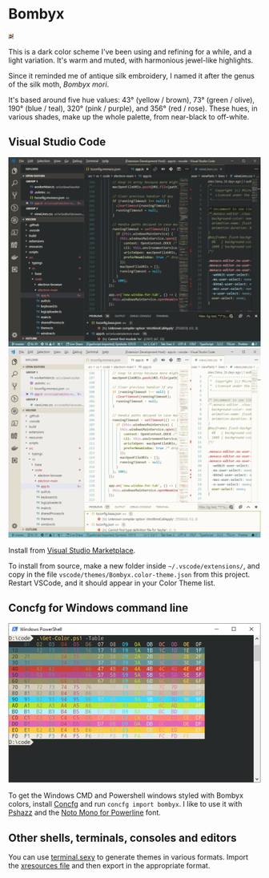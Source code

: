 # Bombyx

![25 of the Bombyx colors arranged in a square](resources/bombyx.svg)

This is a dark color scheme I've been using and refining for a while, and a light variation. It's warm and muted, with harmonious jewel-like highlights.

Since it reminded me of antique silk embroidery, I named it after the genus of the silk moth, _Bombyx mori_.

It's based around five hue values: 43° (yellow / brown), 73° (green / olive), 190° (blue / teal), 320° (pink / purple), and 356° (red / rose). These hues, in various shades, make up the whole palette, from near-black to off-white.

## Visual Studio Code

![VSCode with Bombyx Dark theme](vscode/bombyx-dark-screenshot.png)
![VSCode with Bombyx Light theme](vscode/bombyx-light-screenshot.png)

Install from [Visual Studio Marketplace](https://marketplace.visualstudio.com/items?itemName=y6nH.bombyx).

To install from source, make a new folder inside `~/.vscode/extensions/`, and copy in the file `vscode/themes/Bombyx.color-theme.json` from this project. Restart VSCode, and it should appear in your Color Theme list.

## Concfg for Windows command line

![Powershell with Bombyx theme](resources/Powershell.png)

To get the Windows CMD and Powershell windows styled with Bombyx colors, install [Concfg](https://github.com/lukesampson/concfg) and run `concfg import bombyx`. I like to use it with [Pshazz](https://github.com/lukesampson/pshazz) and the [Noto Mono for Powerline](https://github.com/powerline/fonts/tree/master/NotoMono) font.

## Other shells, terminals, consoles and editors

You can use [terminal.sexy](http://terminal.sexy/) to generate themes in various formats. Import the [xresources file](terminal.sexy/terminal.sexy.xresources.txt) and then export in the appropriate format.
